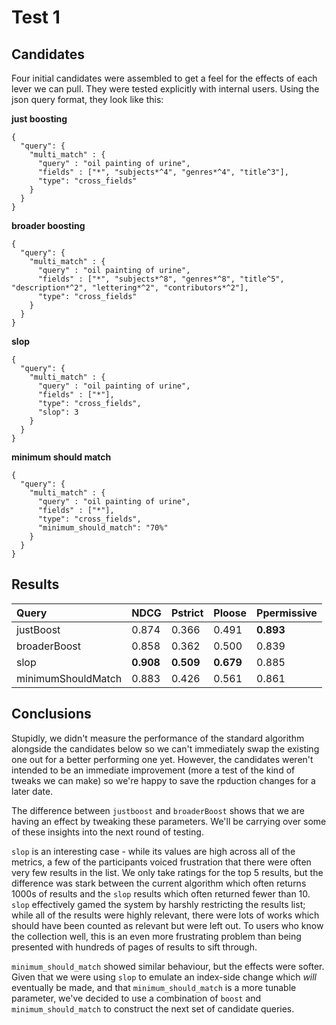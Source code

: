 # Test 1

## Candidates

Four initial candidates were assembled to get a feel for the effects of each lever we can pull. They were tested explicitly with internal users. Using the json query format, they look like this:

**just boosting**

```text
{
  "query": {
    "multi_match" : {
      "query" : "oil painting of urine",
      "fields" : ["*", "subjects*^4", "genres*^4", "title^3"],
      "type": "cross_fields"
    }
  }
}
```

**broader boosting**

```text
{
  "query": {
    "multi_match" : {
      "query" : "oil painting of urine",
      "fields" : ["*", "subjects*^8", "genres*^8", "title^5", "description*^2", "lettering*^2", "contributors*^2"],
      "type": "cross_fields"
    }
  }
}
```

**slop**

```text
{
  "query": {
    "multi_match" : {
      "query" : "oil painting of urine",
      "fields" : ["*"],
      "type": "cross_fields",
      "slop": 3
    }
  }
}
```

**minimum should match**

```text
{
  "query": {
    "multi_match" : {
      "query" : "oil painting of urine",
      "fields" : ["*"],
      "type": "cross_fields",
      "minimum_should_match": "70%"
    }
  }
}
```

## Results

| Query | NDCG | Pstrict | Ploose | Ppermissive |
| :--- | :--- | :--- | :--- | :--- |
| justBoost | 0.874 | 0.366 | 0.491 | **0.893** |
| broaderBoost | 0.858 | 0.362 | 0.500 | 0.839 |
| slop | **0.908** | **0.509** | **0.679** | 0.885 |
| minimumShouldMatch | 0.883 | 0.426 | 0.561 | 0.861 |

## Conclusions

Stupidly, we didn't measure the performance of the standard algorithm alongside the candidates below so we can't immediately swap the existing one out for a better performing one yet. However, the candidates weren't intended to be an immediate improvement \(more a test of the kind of tweaks we can make\) so we're happy to save the rpduction changes for a later date.

The difference between `justboost` and `broaderBoost` shows that we are having an effect by tweaking these parameters. We'll be carrying over some of these insights into the next round of testing.

`slop` is an interesting case - while its values are high across all of the metrics, a few of the participants voiced frustration that there were often very few results in the list. We only take ratings for the top 5 results, but the difference was stark between the current algorithm which often returns 1000s of results and the `slop` results which often returned fewer than 10. `slop` effectively gamed the system by harshly restricting the results list; while all of the results were highly relevant, there were lots of works which should have been counted as relevant but were left out. To users who know the collection well, this is an even more frustrating problem than being presented with hundreds of pages of results to sift through.

`minimum_should_match` showed similar behaviour, but the effects were softer. Given that we were using `slop` to emulate an index-side change which _will_ eventually be made, and that `minimum_should_match` is a more tunable parameter, we've decided to use a combination of `boost` and `minimum_should_match` to construct the next set of candidate queries.

